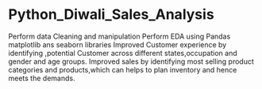 # Python_Diwali_Sales_Analysis
Perform data Cleaning and manipulation
Perform EDA using Pandas matplotlib ans seaborn libraries
Improved Customer experience by identifying ,potential Customer across different states,occupation and gender
and age groups.
Improved sales by identifying most selling product categories and products,which can helps to plan inventory and hence meets the demands.
